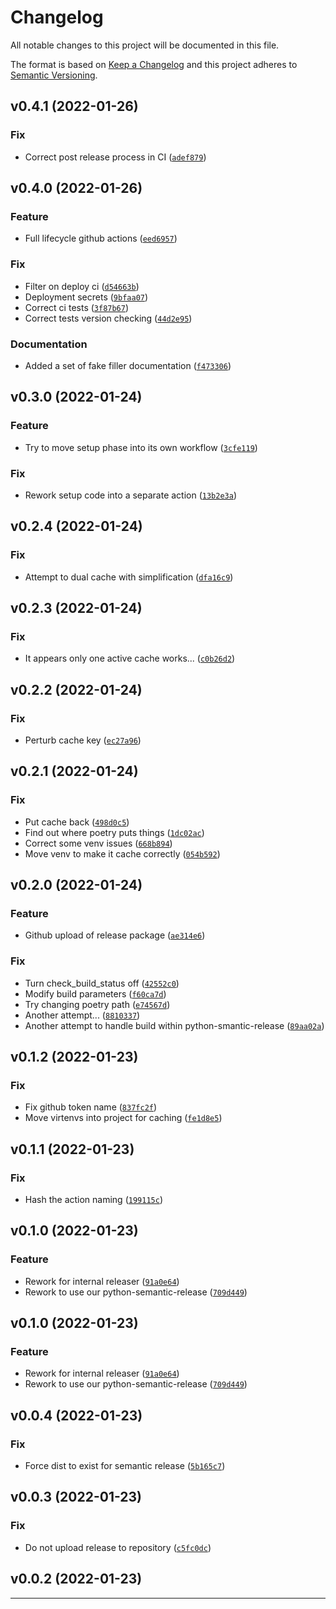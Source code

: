 # Changelog
All notable changes to this project will be documented in this file.

The format is based on [Keep a Changelog](http://keepachangelog.com/en/1.0.0/)
and this project adheres to [Semantic Versioning](http://semver.org/spec/v2.0.0.html).

<!--next-version-placeholder-->

## v0.4.1 (2022-01-26)
### Fix
* Correct post release process in CI ([`adef879`](https://github.com/nigelm/gh_release/commit/adef879b58414e0a76b9f9d6024b059053896936))

## v0.4.0 (2022-01-26)
### Feature
* Full lifecycle github actions ([`eed6957`](https://github.com/nigelm/gh_release/commit/eed6957eecde5e70d2eaf30c7c460214a03e2a7f))

### Fix
* Filter on deploy ci ([`d54663b`](https://github.com/nigelm/gh_release/commit/d54663b98d257dcc84c87a3f3b783f9a74931dca))
* Deployment secrets ([`9bfaa07`](https://github.com/nigelm/gh_release/commit/9bfaa077ea6dc5b6c6b68920817827219a0859a5))
* Correct ci tests ([`3f87b67`](https://github.com/nigelm/gh_release/commit/3f87b6784b5432d9ebe2ab68b4ed46a06b9b10cb))
* Correct tests version checking ([`44d2e95`](https://github.com/nigelm/gh_release/commit/44d2e9525e6e71ef2eaf313d1fa2df83fa4f1757))

### Documentation
* Added a set of fake filler documentation ([`f473306`](https://github.com/nigelm/gh_release/commit/f4733065aba6ad2c12de833d47795ad56adb4ea9))

## v0.3.0 (2022-01-24)
### Feature
* Try to move setup phase into its own workflow ([`3cfe119`](https://github.com/nigelm/gh_release/commit/3cfe1190a7e020d54ec994a1af15627724394f92))

### Fix
* Rework setup code into a separate action ([`13b2e3a`](https://github.com/nigelm/gh_release/commit/13b2e3ac83c1cda0432442eec1a977fc0ac48cc4))

## v0.2.4 (2022-01-24)
### Fix
* Attempt to dual cache with simplification ([`dfa16c9`](https://github.com/nigelm/gh_release/commit/dfa16c9432a1bfde21ea68b5ba24ed9c09a04810))

## v0.2.3 (2022-01-24)
### Fix
* It appears only one active cache works... ([`c0b26d2`](https://github.com/nigelm/gh_release/commit/c0b26d29790fcf2d27c601f2959f443dc16a65a7))

## v0.2.2 (2022-01-24)
### Fix
* Perturb cache key ([`ec27a96`](https://github.com/nigelm/gh_release/commit/ec27a9603f5a5734e86766006dc837d1b38d0dbd))

## v0.2.1 (2022-01-24)
### Fix
* Put cache back ([`498d0c5`](https://github.com/nigelm/gh_release/commit/498d0c5486f1341baff1596bb14fd85d792d98f5))
* Find out where poetry puts things ([`1dc02ac`](https://github.com/nigelm/gh_release/commit/1dc02ac01bf7d11b342b8416a67a7d88a02ac272))
* Correct some venv issues ([`668b894`](https://github.com/nigelm/gh_release/commit/668b894dd3a701f86f2b5714d253048f16d78a09))
* Move venv to make it cache correctly ([`054b592`](https://github.com/nigelm/gh_release/commit/054b592711919fe32bfd21bbd3499b7fcf99643e))

## v0.2.0 (2022-01-24)
### Feature
* Github upload of release package ([`ae314e6`](https://github.com/nigelm/gh_release/commit/ae314e671896a4cc4e770dc986c301800698e3a5))

### Fix
* Turn check_build_status off ([`42552c0`](https://github.com/nigelm/gh_release/commit/42552c0d439792563542c140e0f61284685157af))
* Modify build parameters ([`f60ca7d`](https://github.com/nigelm/gh_release/commit/f60ca7de1fc99e85d045fcda4e952f988151ce4e))
* Try changing poetry path ([`e74567d`](https://github.com/nigelm/gh_release/commit/e74567dcf0e2a2267b122c283eff544f6909069d))
* Another attempt... ([`8810337`](https://github.com/nigelm/gh_release/commit/88103379986524daa154aeb0b4198ab232d3aa91))
* Another attempt to handle build within python-smantic-release ([`89aa02a`](https://github.com/nigelm/gh_release/commit/89aa02a9ff42346e80e28c3145f430e0ed83bbfd))

## v0.1.2 (2022-01-23)
### Fix
* Fix github token name ([`837fc2f`](https://github.com/nigelm/gh_release/commit/837fc2fc114d52ea667050bae0ca6a52836dd278))
* Move virtenvs into project for caching ([`fe1d8e5`](https://github.com/nigelm/gh_release/commit/fe1d8e5910d617c4839ad0ace50944f53a9bacb9))

## v0.1.1 (2022-01-23)
### Fix
* Hash the action naming ([`199115c`](https://github.com/nigelm/gh_release/commit/199115cf82f8f1bff58985c7be64f3abb30131f7))

## v0.1.0 (2022-01-23)
### Feature
* Rework for internal releaser ([`91a0e64`](https://github.com/nigelm/gh_release/commit/91a0e6459d723a6bfccd72540c545dbc47680eb5))
* Rework to use our python-semantic-release ([`709d449`](https://github.com/nigelm/gh_release/commit/709d4491e903f1cff0b2bad1ccf9c4375f101897))

## v0.1.0 (2022-01-23)
### Feature
* Rework for internal releaser ([`91a0e64`](https://github.com/nigelm/gh_release/commit/91a0e6459d723a6bfccd72540c545dbc47680eb5))
* Rework to use our python-semantic-release ([`709d449`](https://github.com/nigelm/gh_release/commit/709d4491e903f1cff0b2bad1ccf9c4375f101897))

## v0.0.4 (2022-01-23)
### Fix
* Force dist to exist for semantic release ([`5b165c7`](https://github.com/nigelm/gh_release/commit/5b165c7b0f9f37821506b909ae870d2cdb5f2911))

## v0.0.3 (2022-01-23)
### Fix
* Do not upload release to repository ([`c5fc0dc`](https://github.com/nigelm/gh_release/commit/c5fc0dc2a0e94e8356d8d4a8276a54e5db25e993))

## v0.0.2 (2022-01-23)



----
